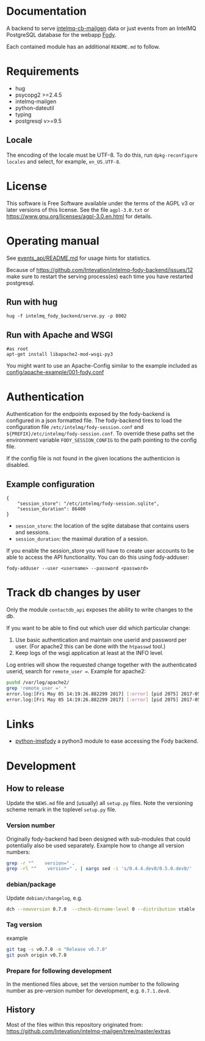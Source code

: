 # Documentation
A backend to serve
[intelmq-cb-mailgen](https://github.com/Intevation/intelmq-mailgen-release)
data or just events from an IntelMQ PostgreSQL database
for the webapp [Fody](https://github.com/intevation/intelmq-fody).


Each contained module has an additional `README.md` to follow.

# Requirements
 * hug
 * psycopg2 >=2.4.5
 * intelmq-mailgen
 * python-dateutil
 * typing
 * postgresql v>=9.5

## Locale

The encoding of the locale must be UTF-8.
To do this, run `dpkg-reconfigure locales` and select, for example, `en_US.UTF-8`.

# License
This software is Free Software available under the terms of
the AGPL v3 or later versions of this license.
See the file `agpl-3.0.txt` or https://www.gnu.org/licenses/agpl-3.0.en.html
for details.

# Operating manual

See [events_api/README.md](events_api/README.md) for usage hints for statistics.

Because of https://github.com/Intevation/intelmq-fody-backend/issues/12
make sure to restart the serving process(es) each time you have
restarted postgresql.

## Run with hug
```
hug -f intelmq_fody_backend/serve.py -p 8002
```


## Run with Apache and WSGI
```
#as root
apt-get install libapache2-mod-wsgi-py3
```

You might want to use an Apache-Config similar to the example included as
[config/apache-example/001-fody.conf](config/apache-example/001-fody.conf)

# Authentication
Authentication for the endpoints exposed by the fody-backend is configured in a json formatted file. The fody-backend tires to load the configuration file `/etc/intelmq/fody-session.conf` and `${PREFIX}/etc/intelmq/fody-session.conf`. To override these paths set the environment variable `FODY_SESSION_CONFIG` to the path pointing to the config file.

If the config file is not found in the given locations the authenticion is disabled.

## Example configuration

```
{
	"session_store": "/etc/intelmq/fody-session.sqlite",
	"session_duration": 86400
}
```

* `session_store`: the location of the sqlite database that contains users and sessions.
* `session_duration`: the maximal duration of a session.

If you enable the session_store you will have to create user accounts to be able to access the API functionality. You can do this using fody-adduser:
```
fody-adduser --user <username> --password <password>
```

# Track db changes by user
Only the module `contactdb_api` exposes the ability to write changes to the db.

If you want to be able to find out which user did which particular change:
 1. Use basic authentication and maintain one userid and password per user.
    (For apache2 this can be done with the `htpasswd` tool.)
 2. Keep logs of the wsgi application at least at the INFO level.

Log entries will show the requested change
together with the authenticated userid, search for
`remote_user =`. Example for apache2:

```sh
pushd /var/log/apache2/
grep 'remote_user =' *
error.log:[Fri May 05 14:19:26.882299 2017] [:error] [pid 2075] 2017-05-05 14:19:26,882 contactdb_api.contactdb_api.serve INFO - Got commit_object = {'orgs': [{'comment': 'Testing', 'first_handle': '', 'name': 'Intevation', 'sector_id': None, 'contacts': [], 'ti_handle': '', 'ripe_org_hdl': '', 'asns': []}], 'commands': ['create']}; remote_user = 'bernhard.reiter'
error.log:[Fri May 05 14:19:26.882299 2017] [:error] [pid 2075] 2017-05-05 14:19274,179 contactdb_api.contactdb_api.serve INFO - Commit successful, results = [('create', 126)]; remote_user = 'bernhard.reiter'
```

# Links
* [python-imqfody](https://github.com/3c7/python-imqfody) a python3 module
  to ease accessing the Fody backend.

# Development
## How to release

Update the `NEWS.md` file and (usually) all `setup.py` files.
Note the versioning scheme remark in the toplevel `setup.py` file.

### Version number
Originally fody-backend had been designed with sub-modules
that could potentially also be used separately.
Example how to change all version numbers:
```sh
grep -r "^    version=" .
grep -rl "^    version=" . | xargs sed -i 's/0.4.4.dev0/0.5.0.dev0/'
```

### debian/package
Update `debian/changelog`, e.g.
```sh
dch --newversion 0.7.0  --check-dirname-level 0 --distribution stable
```

### Tag version
example
```sh
git tag -s v0.7.0 -m "Release v0.7.0"
git push origin v0.7.0
```

### Prepare for following development
In the mentioned files above, set the version number to the following
number as pre-version number for development, e.g. `0.7.1.dev0`.


## History
Most of the files within this repository originated from:
https://github.com/Intevation/intelmq-mailgen/tree/master/extras
